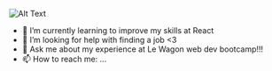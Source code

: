 ![Alt Text](https://imgflip.com/gif/6u5m2k.gif)

- 🌱 I’m currently learning to improve my skills at React 
- 🤔 I’m looking for help with finding a job <3 
- 💬 Ask me about my experience at Le Wagon web dev bootcamp!!! 
- 📫 How to reach me: ...

